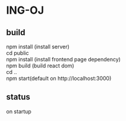 # ING-OJ  
## build
npm install (install server)  
cd public  
npm install (install frontend page dependency)  
npm build (build react dom)  
cd ..  
npm start(default on http://localhost:3000)  

## status
on startup  